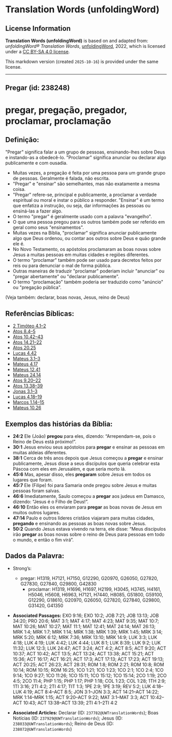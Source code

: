 # Translation Words (unfoldingWord)

## License Information

**Translation Words (unfoldingWord)** is based on and adapted from: _unfoldingWord® Translation Words_, [unfoldingWord](https://unfoldingword.org/utw), 2022, which is licensed under a [CC BY-SA 4.0 license](https://creativecommons.org/licenses/by-sa/4.0/legalcode.en).

This markdown version (created `2025-10-16`) is provided under the same license.



--------------------------------

## Pregar (id: 238248)

pregar, pregação, pregador, proclamar, proclamação
==================================================

Definição:
----------

"Pregar" significa falar a um grupo de pessoas, ensinando\-lhes sobre Deus e instando\-as a obedecê\-lo. "Proclamar" significa anunciar ou declarar algo publicamente e com ousadia.

* Muitas vezes, a pregação é feita por uma pessoa para um grande grupo de pessoas. Geralmente é falada, não escrita.
* "Pregar" e "ensinar" são semelhantes, mas não exatamente a mesma coisa.
* "Pregar" refere\-se, principal e publicamente, a proclamar a verdade espiritual ou moral e instar o público a responder. "Ensinar" é um termo que enfatiza a instrução, ou seja, dar informações às pessoas ou ensiná\-las a fazer algo.
* O termo "pregar" é geralmente usado com a palavra "evangelho".
* O que uma pessoa pregou para os outros também pode ser referido em geral como seus "ensinamentos".
* Muitas vezes na Bíblia, "proclamar" significa anunciar publicamente algo que Deus ordenou, ou contar aos outros sobre Deus e quão grande ele é.
* No Novo Testamento, os apóstolos proclamaram as boas novas sobre Jesus a muitas pessoas em muitas cidades e regiões diferentes.
* O termo "proclamar" também pode ser usado para decretos feitos por reis ou para denunciar o mal de forma pública.
* Outras maneiras de traduzir "proclamar" poderiam incluir "anunciar" ou "pregar abertamente" ou "declarar publicamente".
* O termo "proclamação" também poderia ser traduzido como "anúncio" ou "pregação pública".

(Veja também: declarar, boas novas, Jesus, reino de Deus)

Referências Bíblicas:
---------------------

* [2 Timóteo 4\.1–2](https://ref.ly/2Tim4:1-2Tim4:2)
* [Atos 8\.4–5](https://ref.ly/Acts8:4-Acts8:5)
* [Atos 10\.42–43](https://ref.ly/Acts10:42-Acts10:43)
* [Atos 14\.21–22](https://ref.ly/Acts14:21-Acts14:22)
* [Atos 20\.25](https://ref.ly/Acts20:25)
* [Lucas 4\.42](https://ref.ly/Luke4:42)
* [Mateus 3\.1–3](https://ref.ly/Matt3:1-Matt3:3)
* [Mateus 4\.17](https://ref.ly/Matt4:17)
* [Mateus 12\.41](https://ref.ly/Matt12:41)
* [Mateus 24\.14](https://ref.ly/Matt24:14)
* [Atos 9\.20–22](https://ref.ly/Acts9:20-Acts9:22)
* [Atos 13\.38–39](https://ref.ly/Acts13:38-Acts13:39)
* [Jonas 3\.1–3](https://ref.ly/Jonah3:1-Jonah3:3)
* [Lucas 4\.18–19](https://ref.ly/Luke4:18-Luke4:19)
* [Marcos 1\.14–15](https://ref.ly/Mark1:14-Mark1:15)
* [Mateus 10\.26](https://ref.ly/Matt10:26)

Exemplos das histórias da Bíblia:
---------------------------------

* **24:2** Ele (João) **pregou** para eles, dizendo: “Arrependam\-se, pois o Reino de Deus está próximo!”.
* **30:1** Jesus enviou seus apóstolos para **pregar** e ensinar as pessoas em muitas aldeias diferentes.
* **38:1** Cerca de três anos depois que Jesus começou a **pregar** e ensinar publicamente, Jesus disse a seus discípulos que queria celebrar esta Páscoa com eles em Jerusalém, e que seria morto lá.
* **45:6** Mas, apesar disso, eles **pregaram** sobre Jesus em todos os lugares que foram.
* **45:7** Ele (Filipe) foi para Samaria onde pregou sobre Jesus e muitas pessoas foram salvas.
* **46:6** Imediatamente, Saulo começou a **pregar** aos judeus em Damasco, dizendo: “Jesus é o Filho de Deus!”.
* **46:10** Então eles os enviaram para **pregar** as boas novas de Jesus em muitos outros lugares.
* **47:14** Paulo e outros líderes cristãos viajaram para muitas cidades, **pregando** e ensinando as pessoas as boas novas sobre Jesus.
* **50:2** Quando Jesus estava vivendo na terra, ele disse: “Meus discípulos irão **pregar** as boas novas sobre o reino de Deus para pessoas em todo o mundo, e então o fim virá”.

Dados da Palavra:
-----------------

* Strong’s:

    + pregar: H1319, H7121, H7150, G12290, G20970, G26050, G27820, G27830, G27840, G29800, G42830
        + proclamar: H1319, H1696, H1697, H2199, H3045, H3745, H4161, H5046, H5608, H6963, H7121, H7440, H8085, G51800, G59100, G12290, G18610, G20970, G26050, G27820, G27840, G29800, G31420, G41350

* **Associated Passages:** EXO 9:16; EXO 10:2; JOB 7:21; JOB 13:13; JOB 34:20; PRO 20:6; MAT 3:1; MAT 4:17; MAT 4:23; MAT 9:35; MAT 10:7; MAT 10:26; MAT 10:27; MAT 11:1; MAT 12:41; MAT 24:14; MAT 26:13; MRK 1:4; MRK 1:7; MRK 1:14; MRK 1:38; MRK 1:39; MRK 1:45; MRK 3:14; MRK 5:20; MRK 6:12; MRK 7:36; MRK 13:10; MRK 14:9; LUK 3:3; LUK 4:18; LUK 4:19; LUK 4:42; LUK 4:44; LUK 8:1; LUK 8:39; LUK 9:2; LUK 11:32; LUK 12:3; LUK 24:47; ACT 3:24; ACT 4:2; ACT 8:5; ACT 9:20; ACT 10:37; ACT 10:42; ACT 13:5; ACT 13:24; ACT 13:38; ACT 15:21; ACT 15:36; ACT 16:17; ACT 16:21; ACT 17:3; ACT 17:13; ACT 17:23; ACT 19:13; ACT 20:25; ACT 26:23; ACT 28:31; ROM 1:8; ROM 2:21; ROM 10:8; ROM 10:14; ROM 10:15; ROM 16:25; 1CO 1:21; 1CO 1:23; 1CO 2:1; 1CO 2:4; 1CO 9:14; 1CO 9:27; 1CO 11:26; 1CO 15:11; 1CO 15:12; 1CO 15:14; 2CO 1:19; 2CO 4:5; 2CO 11:4; PHP 1:15; PHP 1:17; PHP 1:18; COL 1:23; COL 1:28; 1TH 2:9; 1TI 3:16; 2TI 4:2; 2TI 4:17; TIT 1:3; 1PE 2:9; 1PE 3:19; REV 5:2; LUK 4:18–LUK 4:19; ACT 8:4–ACT 8:5; JON 3:1–JON 3:3; ACT 14:21–ACT 14:22; MRK 1:14–MRK 1:15; ACT 9:20–ACT 9:22; MAT 3:1–MAT 3:3; ACT 10:42–ACT 10:43; ACT 13:38–ACT 13:39; 2TI 4:1–2TI 4:2
* **Associated Articles:** Declarar (ID: `237782@UWTranslationWords`); Boas Notícias (ID: `237929@UWTranslationWords`); Jesus (ID: `238033@UWTranslationWords`); Reino de Deus (ID: `238072@UWTranslationWords`)

